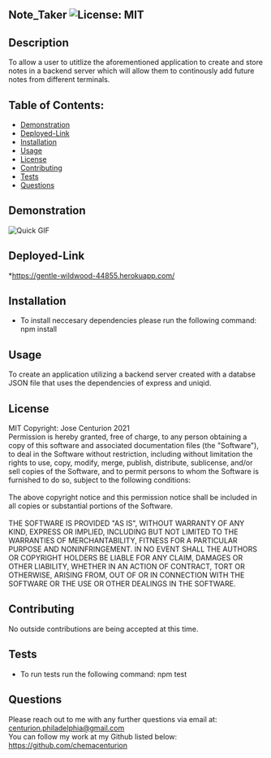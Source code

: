 
## Note_Taker ![License: MIT](https://img.shields.io/badge/License-MIT-yellow.svg)

## Description
To allow a user to utitlize the aforementioned application to create and store notes in a backend server which will allow them to continously add future notes from different terminals.

## Table of Contents:
* [Demonstration](#Demonstration)
* [Deployed-Link](#Deployed-Link)
* [Installation](#Installation)
* [Usage](#Usage)
* [License](#License)
* [Contributing](#Contributing)
* [Tests](#Tests)
* [Questions](#Questions)

## Demonstration
![Quick GIF](https://github.com/chemacenturion/Note_Taker/blob/main/public/assets/gif/Untitled_%20Aug%2019,%202021%206_15%20PM.gif?raw=true)

## Deployed-Link
*https://gentle-wildwood-44855.herokuapp.com/

## Installation
* To install neccesary dependencies please run the following command:
npm install

## Usage
To create an application utilizing a backend server created with a databse JSON file that uses the dependencies of express and uniqid.

## License
MIT Copyright: Jose Centurion 2021
<br/>
Permission is hereby granted, free of charge, to any person obtaining a copy of this software and associated documentation files (the "Software"), to deal in the Software without restriction, including without limitation the rights to use, copy, modify, merge, publish, distribute, sublicense, and/or sell copies of the Software, and to permit persons to whom the Software is furnished to do so, subject to the following conditions: <br/> <br/> The above copyright notice and this permission notice shall be included in all copies or substantial portions of the Software. <br/> <br/> THE SOFTWARE IS PROVIDED "AS IS", WITHOUT WARRANTY OF ANY KIND, EXPRESS OR IMPLIED, INCLUDING BUT NOT LIMITED TO THE WARRANTIES OF MERCHANTABILITY, FITNESS FOR A PARTICULAR PURPOSE AND NONINFRINGEMENT. IN NO EVENT SHALL THE AUTHORS OR COPYRIGHT HOLDERS BE LIABLE FOR ANY CLAIM, DAMAGES OR OTHER LIABILITY, WHETHER IN AN ACTION OF CONTRACT, TORT OR OTHERWISE, ARISING FROM, OUT OF OR IN CONNECTION WITH THE SOFTWARE OR THE USE OR OTHER DEALINGS IN THE SOFTWARE.

## Contributing
No outside contributions are being accepted at this time.

## Tests
* To run tests run the following command:
npm test

## Questions
Please reach out to me with any further questions via email at:
<br/>
centurion.philadelphia@gmail.com
<br/>
You can follow my work at my Github listed below:
<br/>
https://github.com/chemacenturion

